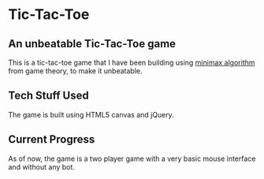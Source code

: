 # Tic-Tac-Toe

An unbeatable Tic-Tac-Toe game
------------------------------
This is a tic-tac-toe game that I have been building using <a target="_blank" href="http://en.wikipedia.org/wiki/Minimax">minimax algorithm</a> from game theory, to make it unbeatable.


Tech Stuff Used
---------------
The game is built using HTML5 canvas and jQuery.


Current Progress
----------------
As of now, the game is a two player game with a very basic mouse interface and without any bot.

